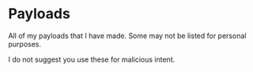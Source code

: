 # Payloads

All of my payloads that I have made. Some may not be listed for personal purposes.

I do not suggest you use these for malicious intent.
